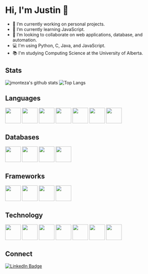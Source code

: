 # Hi, I'm Justin 👋
- 🔭 I’m currently working on personal projects.
- 🌱 I’m currently learning JavaScript.
- 🙌 I’m looking to collaborate on web applications, database, and automation.
- 💻 I'm using Python, C, Java, and JavaScript.    
- 📚 I'm studying Computing Science at the University of Alberta.

## Stats 
![jmonteza's github stats](https://github-readme-stats.vercel.app/api?username=jmonteza&count_private=true&show_icons=true&theme=graywhite&hide_border=True)
![Top Langs](https://github-readme-stats.vercel.app/api/top-langs/?username=jmonteza&langs_count=10&layout=compact)

## Languages
<img src="https://cdn.jsdelivr.net/gh/devicons/devicon/icons/python/python-original.svg" height="50" width="50"/> <img src="https://cdn.jsdelivr.net/gh/devicons/devicon/icons/javascript/javascript-original.svg" height="50" width="50"/> <img src="https://cdn.jsdelivr.net/gh/devicons/devicon/icons/c/c-original.svg" height="50" width="50"/> <img src="https://cdn.jsdelivr.net/gh/devicons/devicon/icons/java/java-original.svg" height="50" width="50"/> <img src="https://cdn.jsdelivr.net/gh/devicons/devicon/icons/typescript/typescript-original.svg" height="50" width="50"/> <img src="https://cdn.jsdelivr.net/gh/devicons/devicon/icons/html5/html5-original.svg" height="50" width="50"/> <img src="https://cdn.jsdelivr.net/gh/devicons/devicon/icons/css3/css3-original.svg" height="50" width="50"/>

## Databases
<img src="https://cdn.jsdelivr.net/gh/devicons/devicon/icons/mysql/mysql-original.svg" height="50" width="50"/> <img src="https://cdn.jsdelivr.net/gh/devicons/devicon/icons/postgresql/postgresql-original.svg" height="50" width="50" > <img src="https://cdn.jsdelivr.net/gh/devicons/devicon/icons/sqlite/sqlite-original.svg" height="50" width="50"/> <img src="https://cdn.jsdelivr.net/gh/devicons/devicon/icons/mongodb/mongodb-original.svg" height="50" width="50"/>

## Frameworks

<img src="https://cdn.jsdelivr.net/gh/devicons/devicon/icons/react/react-original.svg" height="50" width="50"/> <img src="https://cdn.jsdelivr.net/gh/devicons/devicon/icons/bootstrap/bootstrap-original.svg" height="50" width="50"/> <img src="https://cdn.jsdelivr.net/gh/devicons/devicon/icons/django/django-plain.svg" height="50" width="50"/> <img src="https://cdn.jsdelivr.net/gh/devicons/devicon/icons/flask/flask-original.svg" height="50" width="50"/>
          
               
## Technology
<img src="https://cdn.jsdelivr.net/gh/devicons/devicon/icons/azure/azure-original.svg" height="50" width="50"/> <img src="https://cdn.jsdelivr.net/gh/devicons/devicon/icons/googlecloud/googlecloud-original.svg" height="50" width="50"/> <img src="https://cdn.jsdelivr.net/gh/devicons/devicon/icons/amazonwebservices/amazonwebservices-original.svg" height="50" width="50"/> <img src="https://cdn.jsdelivr.net/gh/devicons/devicon/icons/git/git-original.svg" height="50" width="50"/> <img src="https://cdn.jsdelivr.net/gh/devicons/devicon/icons/firebase/firebase-plain.svg" height="50" width="50"/> <img src="https://cdn.jsdelivr.net/gh/devicons/devicon/icons/androidstudio/androidstudio-original.svg" height="50" width="50"/> <img src="https://cdn.jsdelivr.net/gh/devicons/devicon/icons/nginx/nginx-original.svg" height="50" width="50"/>

          
                                                  

## Connect
<div id="badges">
  <a href="https://www.linkedin.com/in/justinmonteza">
    <img src="https://img.shields.io/badge/LinkedIn-blue?style=for-the-badge&logo=linkedin&logoColor=white" alt="LinkedIn Badge"/>
  </a>
</div>

